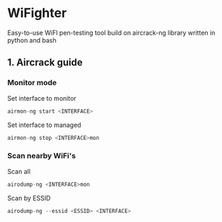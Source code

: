 # WiFighter
Easy-to-use WiFI pen-testing tool build on aircrack-ng library written in python and bash

## 1. Aircrack guide

### Monitor mode

Set interface to monitor
```c
airmon-ng start <INTERFACE>
```

Set interface to managed
```c
airmon-ng stop <INTERFACE>mon
```

### Scan nearby WiFi's

Scan all
```c
airodump-ng <INTERFACE>mon
```

Scan by ESSID
```c
airodump-ng --essid <ESSID> <INTERFACE>
```
